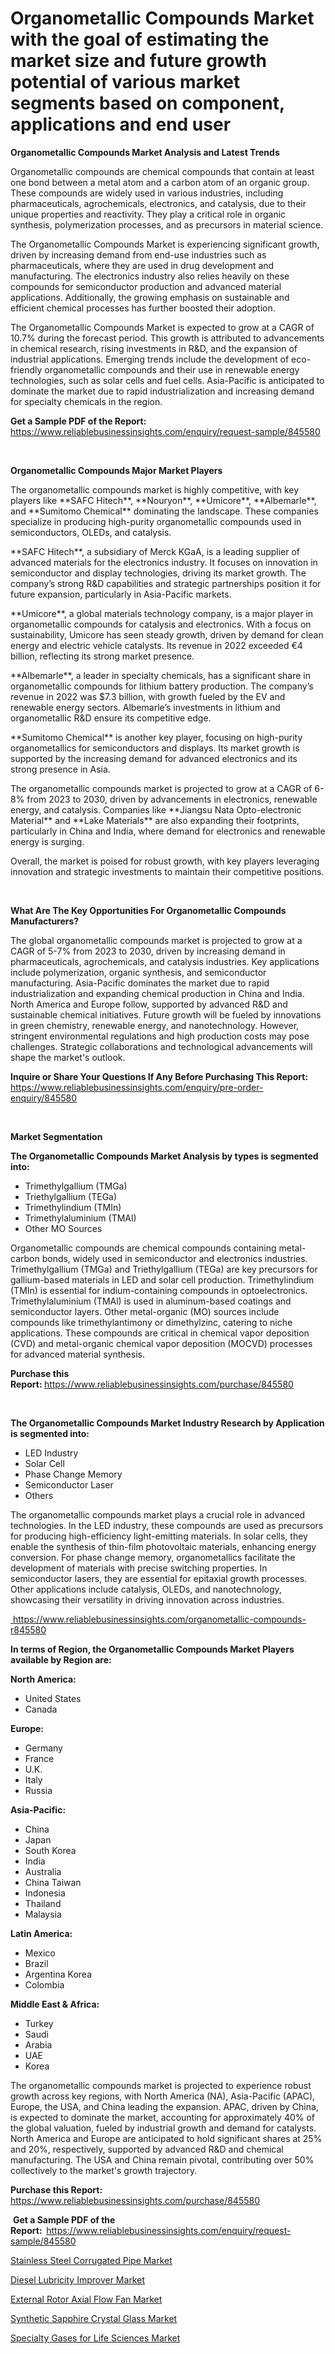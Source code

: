 <p><h1>Organometallic Compounds Market with the goal of estimating the market size and future growth potential of various market segments based on component, applications and end user</h1></p><p><strong>Organometallic Compounds Market Analysis and Latest Trends</strong></p>
<p><p>Organometallic compounds are chemical compounds that contain at least one bond between a metal atom and a carbon atom of an organic group. These compounds are widely used in various industries, including pharmaceuticals, agrochemicals, electronics, and catalysis, due to their unique properties and reactivity. They play a critical role in organic synthesis, polymerization processes, and as precursors in material science.</p><p>The Organometallic Compounds Market is experiencing significant growth, driven by increasing demand from end-use industries such as pharmaceuticals, where they are used in drug development and manufacturing. The electronics industry also relies heavily on these compounds for semiconductor production and advanced material applications. Additionally, the growing emphasis on sustainable and efficient chemical processes has further boosted their adoption.</p><p>The Organometallic Compounds Market is expected to grow at a CAGR of 10.7% during the forecast period. This growth is attributed to advancements in chemical research, rising investments in R&D, and the expansion of industrial applications. Emerging trends include the development of eco-friendly organometallic compounds and their use in renewable energy technologies, such as solar cells and fuel cells. Asia-Pacific is anticipated to dominate the market due to rapid industrialization and increasing demand for specialty chemicals in the region.</p></p>
<p><strong>Get a Sample PDF of the Report:&nbsp;</strong> <a href="https://www.reliablebusinessinsights.com/enquiry/request-sample/845580?utm_campaign=2263&utm_medium=2&utm_source=Github&utm_content=ia&utm_term=26012025&utm_id=organometallic-compounds">https://www.reliablebusinessinsights.com/enquiry/request-sample/845580</a></p>
<p>&nbsp;</p>
<p><strong>Organometallic Compounds Major Market Players</strong></p>
<p><p>The organometallic compounds market is highly competitive, with key players like **SAFC Hitech**, **Nouryon**, **Umicore**, **Albemarle**, and **Sumitomo Chemical** dominating the landscape. These companies specialize in producing high-purity organometallic compounds used in semiconductors, OLEDs, and catalysis.  </p><p>**SAFC Hitech**, a subsidiary of Merck KGaA, is a leading supplier of advanced materials for the electronics industry. It focuses on innovation in semiconductor and display technologies, driving its market growth. The company’s strong R&D capabilities and strategic partnerships position it for future expansion, particularly in Asia-Pacific markets.  </p><p>**Umicore**, a global materials technology company, is a major player in organometallic compounds for catalysis and electronics. With a focus on sustainability, Umicore has seen steady growth, driven by demand for clean energy and electric vehicle catalysts. Its revenue in 2022 exceeded €4 billion, reflecting its strong market presence.  </p><p>**Albemarle**, a leader in specialty chemicals, has a significant share in organometallic compounds for lithium battery production. The company’s revenue in 2022 was $7.3 billion, with growth fueled by the EV and renewable energy sectors. Albemarle’s investments in lithium and organometallic R&D ensure its competitive edge.  </p><p>**Sumitomo Chemical** is another key player, focusing on high-purity organometallics for semiconductors and displays. Its market growth is supported by the increasing demand for advanced electronics and its strong presence in Asia.  </p><p>The organometallic compounds market is projected to grow at a CAGR of 6-8% from 2023 to 2030, driven by advancements in electronics, renewable energy, and catalysis. Companies like **Jiangsu Nata Opto-electronic Material** and **Lake Materials** are also expanding their footprints, particularly in China and India, where demand for electronics and renewable energy is surging.  </p><p>Overall, the market is poised for robust growth, with key players leveraging innovation and strategic investments to maintain their competitive positions.</p></p>
<p>&nbsp;</p>
<p><strong>What Are The Key Opportunities For Organometallic Compounds Manufacturers?</strong></p>
<p><p>The global organometallic compounds market is projected to grow at a CAGR of 5-7% from 2023 to 2030, driven by increasing demand in pharmaceuticals, agrochemicals, and catalysis industries. Key applications include polymerization, organic synthesis, and semiconductor manufacturing. Asia-Pacific dominates the market due to rapid industrialization and expanding chemical production in China and India. North America and Europe follow, supported by advanced R&D and sustainable chemical initiatives. Future growth will be fueled by innovations in green chemistry, renewable energy, and nanotechnology. However, stringent environmental regulations and high production costs may pose challenges. Strategic collaborations and technological advancements will shape the market's outlook.</p></p>
<p><strong>Inquire or Share Your Questions If Any Before Purchasing This Report:</strong> <a href="https://www.reliablebusinessinsights.com/enquiry/pre-order-enquiry/845580?utm_campaign=2263&utm_medium=2&utm_source=Github&utm_content=ia&utm_term=26012025&utm_id=organometallic-compounds">https://www.reliablebusinessinsights.com/enquiry/pre-order-enquiry/845580</a></p>
<p>&nbsp;</p>
<p><strong>Market Segmentation</strong></p>
<p><strong>The Organometallic Compounds Market Analysis by types is segmented into:</strong></p>
<p><ul><li>Trimethylgallium (TMGa)</li><li>Triethylgallium (TEGa)</li><li>Trimethylindium (TMIn)</li><li>Trimethylaluminium (TMAl)</li><li>Other MO Sources</li></ul></p>
<p><p>Organometallic compounds are chemical compounds containing metal-carbon bonds, widely used in semiconductor and electronics industries. Trimethylgallium (TMGa) and Triethylgallium (TEGa) are key precursors for gallium-based materials in LED and solar cell production. Trimethylindium (TMIn) is essential for indium-containing compounds in optoelectronics. Trimethylaluminium (TMAl) is used in aluminum-based coatings and semiconductor layers. Other metal-organic (MO) sources include compounds like trimethylantimony or dimethylzinc, catering to niche applications. These compounds are critical in chemical vapor deposition (CVD) and metal-organic chemical vapor deposition (MOCVD) processes for advanced material synthesis.</p></p>
<p><strong>Purchase this Report:&nbsp;</strong><a href="https://www.reliablebusinessinsights.com/purchase/845580?utm_campaign=2263&utm_medium=2&utm_source=Github&utm_content=ia&utm_term=26012025&utm_id=organometallic-compounds">https://www.reliablebusinessinsights.com/purchase/845580</a></p>
<p>&nbsp;</p>
<p><strong>The Organometallic Compounds Market Industry Research by Application is segmented into:</strong></p>
<p><ul><li>LED Industry</li><li>Solar Cell</li><li>Phase Change Memory</li><li>Semiconductor Laser</li><li>Others</li></ul></p>
<p><p>The organometallic compounds market plays a crucial role in advanced technologies. In the LED industry, these compounds are used as precursors for producing high-efficiency light-emitting materials. In solar cells, they enable the synthesis of thin-film photovoltaic materials, enhancing energy conversion. For phase change memory, organometallics facilitate the development of materials with precise switching properties. In semiconductor lasers, they are essential for epitaxial growth processes. Other applications include catalysis, OLEDs, and nanotechnology, showcasing their versatility in driving innovation across industries.</p></p>
<p><a href="https://www.reliablebusinessinsights.com/organometallic-compounds-r845580?utm_campaign=2263&utm_medium=2&utm_source=Github&utm_content=ia&utm_term=26012025&utm_id=organometallic-compounds">&nbsp;https://www.reliablebusinessinsights.com/organometallic-compounds-r845580</a></p>
<p><strong>In terms of Region, the Organometallic Compounds Market Players available by Region are:</strong></p>
<p>
    <p> <strong> North America: </strong>
        <ul>
            <li>United States</li>
            <li>Canada</li>
        </ul>
        </p> 
    <p> <strong> Europe: </strong>
        <ul>
            <li>Germany</li>
            <li>France</li>
            <li>U.K.</li>
            <li>Italy</li>
            <li>Russia</li>
        </ul>
        </p> 
    <p> <strong> Asia-Pacific: </strong>
        <ul>
            <li>China</li>
            <li>Japan</li>
            <li>South Korea</li>
            <li>India</li>
            <li>Australia</li>
            <li>China Taiwan</li>
            <li>Indonesia</li>
            <li>Thailand</li>
            <li>Malaysia</li>
        </ul>
        </p> 
    <p> <strong> Latin America: </strong>
        <ul>
            <li>Mexico</li>
            <li>Brazil</li>
            <li>Argentina Korea</li>
            <li>Colombia</li>
        </ul>
        </p> 
    <p> <strong> Middle East & Africa: </strong>
        <ul>
            <li>Turkey</li>
            <li>Saudi</li>
            <li>Arabia</li>
            <li>UAE</li>
            <li>Korea</li>
        </ul>
    </p>
    </p>
<p><p>The organometallic compounds market is projected to experience robust growth across key regions, with North America (NA), Asia-Pacific (APAC), Europe, the USA, and China leading the expansion. APAC, driven by China, is expected to dominate the market, accounting for approximately 40% of the global valuation, fueled by industrial growth and demand for catalysts. North America and Europe are anticipated to hold significant shares at 25% and 20%, respectively, supported by advanced R&D and chemical manufacturing. The USA and China remain pivotal, contributing over 50% collectively to the market's growth trajectory.</p></p>
<p><strong>Purchase this Report: </strong><a href="https://www.reliablebusinessinsights.com/purchase/845580?utm_campaign=2263&utm_medium=2&utm_source=Github&utm_content=ia&utm_term=26012025&utm_id=organometallic-compounds">https://www.reliablebusinessinsights.com/purchase/845580</a></p>
<p>&nbsp;<strong>Get a Sample PDF of the Report:&nbsp;&nbsp;</strong><a href="https://www.reliablebusinessinsights.com/enquiry/request-sample/845580?utm_campaign=2263&utm_medium=2&utm_source=Github&utm_content=ia&utm_term=26012025&utm_id=organometallic-compounds">https://www.reliablebusinessinsights.com/enquiry/request-sample/845580</a></p>
<p><strong></strong></p>
<p><p><a href="https://github.com/buqjavesora/Market-Research-Report-List-1/blob/main/stainless-steel-corrugated-pipe-market.md?utm_campaign=2263&utm_medium=2&utm_source=Github&utm_content=ia&utm_term=26012025&utm_id=organometallic-compounds">Stainless Steel Corrugated Pipe Market</a></p><p><a href="https://github.com/vilolakoreni/Market-Research-Report-List-1/blob/main/diesel-lubricity-improver-market.md?utm_campaign=2263&utm_medium=2&utm_source=Github&utm_content=ia&utm_term=26012025&utm_id=organometallic-compounds">Diesel Lubricity Improver Market</a></p><p><a href="https://www.linkedin.com/pulse/detailed-examination-external-rotor-axial-flow-fan-market-macro-xgnbf?utm_campaign=2263&utm_medium=2&utm_source=Github&utm_content=ia&utm_term=26012025&utm_id=organometallic-compounds">External Rotor Axial Flow Fan Market</a></p><p><a href="https://www.linkedin.com/pulse/key-drivers-synthetic-sapphire-crystal-glass-market-trends-future-84ccf?utm_campaign=2263&utm_medium=2&utm_source=Github&utm_content=ia&utm_term=26012025&utm_id=organometallic-compounds">Synthetic Sapphire Crystal Glass Market</a></p><p><a href="https://www.linkedin.com/pulse/future-specialty-gases-life-sciences-latest-trends-development-xau9f?utm_campaign=2263&utm_medium=2&utm_source=Github&utm_content=ia&utm_term=26012025&utm_id=organometallic-compounds">Specialty Gases for Life Sciences Market</a></p></p>